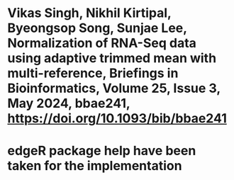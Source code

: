 
# Vikas Singh, Nikhil Kirtipal, Byeongsop Song, Sunjae Lee, Normalization of RNA-Seq data using adaptive trimmed mean with multi-reference, Briefings in Bioinformatics, Volume 25, Issue 3, May 2024, bbae241, https://doi.org/10.1093/bib/bbae241
# edgeR package help have been taken for the implementation
